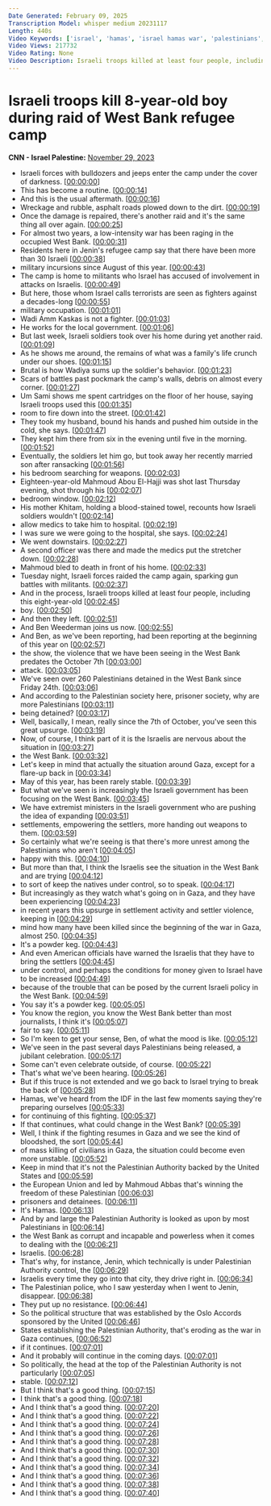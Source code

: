 ```yaml
---
Date Generated: February 09, 2025
Transcription Model: whisper medium 20231117
Length: 440s
Video Keywords: ['israel', 'hamas', 'israel hamas war', 'palestinians', 'israel palestinian conflict', 'world', 'ben wedeman']
Video Views: 217732
Video Rating: None
Video Description: Israeli troops killed at least four people, including an 8-year-old boy, during a raid on a refugee camp in Jenin, West Bank. CNN's Ben Wedeman reports. #BenWedeman #CNN #israelhamaswar
---
```


# Israeli troops kill 8-year-old boy during raid of West Bank refugee camp
**CNN - Israel Palestine:** [November 29, 2023](https://www.youtube.com/watch?v=SkEwZOBeU3w)
*  Israeli forces with bulldozers and jeeps enter the camp under the cover of darkness. [[00:00:00](https://www.youtube.com/watch?v=SkEwZOBeU3w&t=0.0s)]
*  This has become a routine. [[00:00:14](https://www.youtube.com/watch?v=SkEwZOBeU3w&t=14.040000000000001s)]
*  And this is the usual aftermath. [[00:00:16](https://www.youtube.com/watch?v=SkEwZOBeU3w&t=16.6s)]
*  Wreckage and rubble, asphalt roads plowed down to the dirt. [[00:00:19](https://www.youtube.com/watch?v=SkEwZOBeU3w&t=19.2s)]
*  Once the damage is repaired, there's another raid and it's the same thing all over again. [[00:00:25](https://www.youtube.com/watch?v=SkEwZOBeU3w&t=25.12s)]
*  For almost two years, a low-intensity war has been raging in the occupied West Bank. [[00:00:31](https://www.youtube.com/watch?v=SkEwZOBeU3w&t=31.8s)]
*  Residents here in Jenin's refugee camp say that there have been more than 30 Israeli [[00:00:38](https://www.youtube.com/watch?v=SkEwZOBeU3w&t=38.28s)]
*  military incursions since August of this year. [[00:00:43](https://www.youtube.com/watch?v=SkEwZOBeU3w&t=43.44s)]
*  The camp is home to militants who Israel has accused of involvement in attacks on Israelis. [[00:00:49](https://www.youtube.com/watch?v=SkEwZOBeU3w&t=49.120000000000005s)]
*  But here, those whom Israel calls terrorists are seen as fighters against a decades-long [[00:00:55](https://www.youtube.com/watch?v=SkEwZOBeU3w&t=55.08s)]
*  military occupation. [[00:01:01](https://www.youtube.com/watch?v=SkEwZOBeU3w&t=61.16s)]
*  Wadi Amm Kaskas is not a fighter. [[00:01:03](https://www.youtube.com/watch?v=SkEwZOBeU3w&t=63.76s)]
*  He works for the local government. [[00:01:06](https://www.youtube.com/watch?v=SkEwZOBeU3w&t=66.08s)]
*  But last week, Israeli soldiers took over his home during yet another raid. [[00:01:09](https://www.youtube.com/watch?v=SkEwZOBeU3w&t=69.28s)]
*  As he shows me around, the remains of what was a family's life crunch under our shoes. [[00:01:15](https://www.youtube.com/watch?v=SkEwZOBeU3w&t=75.44s)]
*  Brutal is how Wadiya sums up the soldier's behavior. [[00:01:23](https://www.youtube.com/watch?v=SkEwZOBeU3w&t=83.0s)]
*  Scars of battles past pockmark the camp's walls, debris on almost every corner. [[00:01:27](https://www.youtube.com/watch?v=SkEwZOBeU3w&t=87.19999999999999s)]
*  Um Sami shows me spent cartridges on the floor of her house, saying Israeli troops used this [[00:01:35](https://www.youtube.com/watch?v=SkEwZOBeU3w&t=95.96s)]
*  room to fire down into the street. [[00:01:42](https://www.youtube.com/watch?v=SkEwZOBeU3w&t=102.56s)]
*  They took my husband, bound his hands and pushed him outside in the cold, she says. [[00:01:47](https://www.youtube.com/watch?v=SkEwZOBeU3w&t=107.72s)]
*  They kept him there from six in the evening until five in the morning. [[00:01:52](https://www.youtube.com/watch?v=SkEwZOBeU3w&t=112.56s)]
*  Eventually, the soldiers let him go, but took away her recently married son after ransacking [[00:01:56](https://www.youtube.com/watch?v=SkEwZOBeU3w&t=116.96000000000001s)]
*  his bedroom searching for weapons. [[00:02:03](https://www.youtube.com/watch?v=SkEwZOBeU3w&t=123.72s)]
*  Eighteen-year-old Mahmoud Abou El-Hajji was shot last Thursday evening, shot through his [[00:02:07](https://www.youtube.com/watch?v=SkEwZOBeU3w&t=127.12s)]
*  bedroom window. [[00:02:12](https://www.youtube.com/watch?v=SkEwZOBeU3w&t=132.16s)]
*  His mother Khitam, holding a blood-stained towel, recounts how Israeli soldiers wouldn't [[00:02:14](https://www.youtube.com/watch?v=SkEwZOBeU3w&t=134.04s)]
*  allow medics to take him to hospital. [[00:02:19](https://www.youtube.com/watch?v=SkEwZOBeU3w&t=139.64s)]
*  I was sure we were going to the hospital, she says. [[00:02:24](https://www.youtube.com/watch?v=SkEwZOBeU3w&t=144.35999999999999s)]
*  We went downstairs. [[00:02:27](https://www.youtube.com/watch?v=SkEwZOBeU3w&t=147.32s)]
*  A second officer was there and made the medics put the stretcher down. [[00:02:28](https://www.youtube.com/watch?v=SkEwZOBeU3w&t=148.32s)]
*  Mahmoud bled to death in front of his home. [[00:02:33](https://www.youtube.com/watch?v=SkEwZOBeU3w&t=153.92s)]
*  Tuesday night, Israeli forces raided the camp again, sparking gun battles with militants. [[00:02:37](https://www.youtube.com/watch?v=SkEwZOBeU3w&t=157.72s)]
*  And in the process, Israeli troops killed at least four people, including this eight-year-old [[00:02:45](https://www.youtube.com/watch?v=SkEwZOBeU3w&t=165.48s)]
*  boy. [[00:02:50](https://www.youtube.com/watch?v=SkEwZOBeU3w&t=170.0s)]
*  And then they left. [[00:02:51](https://www.youtube.com/watch?v=SkEwZOBeU3w&t=171.0s)]
*  And Ben Weederman joins us now. [[00:02:55](https://www.youtube.com/watch?v=SkEwZOBeU3w&t=175.12s)]
*  And Ben, as we've been reporting, had been reporting at the beginning of this year on [[00:02:57](https://www.youtube.com/watch?v=SkEwZOBeU3w&t=177.32s)]
*  the show, the violence that we have been seeing in the West Bank predates the October 7th [[00:03:00](https://www.youtube.com/watch?v=SkEwZOBeU3w&t=180.32s)]
*  attack. [[00:03:05](https://www.youtube.com/watch?v=SkEwZOBeU3w&t=185.4s)]
*  We've seen over 260 Palestinians detained in the West Bank since Friday 24th. [[00:03:06](https://www.youtube.com/watch?v=SkEwZOBeU3w&t=186.4s)]
*  And according to the Palestinian society here, prisoner society, why are more Palestinians [[00:03:11](https://www.youtube.com/watch?v=SkEwZOBeU3w&t=191.44s)]
*  being detained? [[00:03:17](https://www.youtube.com/watch?v=SkEwZOBeU3w&t=197.4s)]
*  Well, basically, I mean, really since the 7th of October, you've seen this great upsurge. [[00:03:19](https://www.youtube.com/watch?v=SkEwZOBeU3w&t=199.92000000000002s)]
*  Now, of course, I think part of it is the Israelis are nervous about the situation in [[00:03:27](https://www.youtube.com/watch?v=SkEwZOBeU3w&t=207.4s)]
*  the West Bank. [[00:03:32](https://www.youtube.com/watch?v=SkEwZOBeU3w&t=212.96s)]
*  Let's keep in mind that actually the situation around Gaza, except for a flare-up back in [[00:03:34](https://www.youtube.com/watch?v=SkEwZOBeU3w&t=214.16000000000003s)]
*  May of this year, has been rarely stable. [[00:03:39](https://www.youtube.com/watch?v=SkEwZOBeU3w&t=219.76s)]
*  But what we've seen is increasingly the Israeli government has been focusing on the West Bank. [[00:03:45](https://www.youtube.com/watch?v=SkEwZOBeU3w&t=225.04s)]
*  We have extremist ministers in the Israeli government who are pushing the idea of expanding [[00:03:51](https://www.youtube.com/watch?v=SkEwZOBeU3w&t=231.96s)]
*  settlements, empowering the settlers, more handing out weapons to them. [[00:03:59](https://www.youtube.com/watch?v=SkEwZOBeU3w&t=239.52s)]
*  So certainly what we're seeing is that there's more unrest among the Palestinians who aren't [[00:04:05](https://www.youtube.com/watch?v=SkEwZOBeU3w&t=245.4s)]
*  happy with this. [[00:04:10](https://www.youtube.com/watch?v=SkEwZOBeU3w&t=250.92000000000002s)]
*  But more than that, I think the Israelis see the situation in the West Bank and are trying [[00:04:12](https://www.youtube.com/watch?v=SkEwZOBeU3w&t=252.28s)]
*  to sort of keep the natives under control, so to speak. [[00:04:17](https://www.youtube.com/watch?v=SkEwZOBeU3w&t=257.72s)]
*  But increasingly as they watch what's going on in Gaza, and they have been experiencing [[00:04:23](https://www.youtube.com/watch?v=SkEwZOBeU3w&t=263.08s)]
*  in recent years this upsurge in settlement activity and settler violence, keeping in [[00:04:29](https://www.youtube.com/watch?v=SkEwZOBeU3w&t=269.15999999999997s)]
*  mind how many have been killed since the beginning of the war in Gaza, almost 250. [[00:04:35](https://www.youtube.com/watch?v=SkEwZOBeU3w&t=275.0s)]
*  It's a powder keg. [[00:04:43](https://www.youtube.com/watch?v=SkEwZOBeU3w&t=283.71999999999997s)]
*  And even American officials have warned the Israelis that they have to bring the settlers [[00:04:45](https://www.youtube.com/watch?v=SkEwZOBeU3w&t=285.0s)]
*  under control, and perhaps the conditions for money given to Israel have to be increased [[00:04:49](https://www.youtube.com/watch?v=SkEwZOBeU3w&t=289.88s)]
*  because of the trouble that can be posed by the current Israeli policy in the West Bank. [[00:04:59](https://www.youtube.com/watch?v=SkEwZOBeU3w&t=299.2s)]
*  You say it's a powder keg. [[00:05:05](https://www.youtube.com/watch?v=SkEwZOBeU3w&t=305.76s)]
*  You know the region, you know the West Bank better than most journalists, I think it's [[00:05:07](https://www.youtube.com/watch?v=SkEwZOBeU3w&t=307.2s)]
*  fair to say. [[00:05:11](https://www.youtube.com/watch?v=SkEwZOBeU3w&t=311.52s)]
*  So I'm keen to get your sense, Ben, of what the mood is like. [[00:05:12](https://www.youtube.com/watch?v=SkEwZOBeU3w&t=312.52s)]
*  We've seen in the past several days Palestinians being released, a jubilant celebration. [[00:05:17](https://www.youtube.com/watch?v=SkEwZOBeU3w&t=317.15999999999997s)]
*  Some can't even celebrate outside, of course. [[00:05:22](https://www.youtube.com/watch?v=SkEwZOBeU3w&t=322.92s)]
*  That's what we've been hearing. [[00:05:26](https://www.youtube.com/watch?v=SkEwZOBeU3w&t=326.36s)]
*  But if this truce is not extended and we go back to Israel trying to break the back of [[00:05:28](https://www.youtube.com/watch?v=SkEwZOBeU3w&t=328.04s)]
*  Hamas, we've heard from the IDF in the last few moments saying they're preparing ourselves [[00:05:33](https://www.youtube.com/watch?v=SkEwZOBeU3w&t=333.40000000000003s)]
*  for continuing of this fighting. [[00:05:37](https://www.youtube.com/watch?v=SkEwZOBeU3w&t=337.20000000000005s)]
*  If that continues, what could change in the West Bank? [[00:05:39](https://www.youtube.com/watch?v=SkEwZOBeU3w&t=339.8s)]
*  Well, I think if the fighting resumes in Gaza and we see the kind of bloodshed, the sort [[00:05:44](https://www.youtube.com/watch?v=SkEwZOBeU3w&t=344.8s)]
*  of mass killing of civilians in Gaza, the situation could become even more unstable. [[00:05:52](https://www.youtube.com/watch?v=SkEwZOBeU3w&t=352.72s)]
*  Keep in mind that it's not the Palestinian Authority backed by the United States and [[00:05:59](https://www.youtube.com/watch?v=SkEwZOBeU3w&t=359.24s)]
*  the European Union and led by Mahmoud Abbas that's winning the freedom of these Palestinian [[00:06:03](https://www.youtube.com/watch?v=SkEwZOBeU3w&t=363.92s)]
*  prisoners and detainees. [[00:06:11](https://www.youtube.com/watch?v=SkEwZOBeU3w&t=371.08000000000004s)]
*  It's Hamas. [[00:06:13](https://www.youtube.com/watch?v=SkEwZOBeU3w&t=373.52s)]
*  And by and large the Palestinian Authority is looked as upon by most Palestinians in [[00:06:14](https://www.youtube.com/watch?v=SkEwZOBeU3w&t=374.88s)]
*  the West Bank as corrupt and incapable and powerless when it comes to dealing with the [[00:06:21](https://www.youtube.com/watch?v=SkEwZOBeU3w&t=381.56s)]
*  Israelis. [[00:06:28](https://www.youtube.com/watch?v=SkEwZOBeU3w&t=388.72s)]
*  That's why, for instance, Jenin, which technically is under Palestinian Authority control, the [[00:06:29](https://www.youtube.com/watch?v=SkEwZOBeU3w&t=389.04s)]
*  Israelis every time they go into that city, they drive right in. [[00:06:34](https://www.youtube.com/watch?v=SkEwZOBeU3w&t=394.72s)]
*  The Palestinian police, who I saw yesterday when I went to Jenin, disappear. [[00:06:38](https://www.youtube.com/watch?v=SkEwZOBeU3w&t=398.52s)]
*  They put up no resistance. [[00:06:44](https://www.youtube.com/watch?v=SkEwZOBeU3w&t=404.4s)]
*  So the political structure that was established by the Oslo Accords sponsored by the United [[00:06:46](https://www.youtube.com/watch?v=SkEwZOBeU3w&t=406.84s)]
*  States establishing the Palestinian Authority, that's eroding as the war in Gaza continues, [[00:06:52](https://www.youtube.com/watch?v=SkEwZOBeU3w&t=412.96s)]
*  if it continues. [[00:07:01](https://www.youtube.com/watch?v=SkEwZOBeU3w&t=421.08s)]
*  And it probably will continue in the coming days. [[00:07:01](https://www.youtube.com/watch?v=SkEwZOBeU3w&t=421.96s)]
*  So politically, the head at the top of the Palestinian Authority is not particularly [[00:07:05](https://www.youtube.com/watch?v=SkEwZOBeU3w&t=425.23999999999995s)]
*  stable. [[00:07:12](https://www.youtube.com/watch?v=SkEwZOBeU3w&t=432.23999999999995s)]
*  But I think that's a good thing. [[00:07:15](https://www.youtube.com/watch?v=SkEwZOBeU3w&t=435.84s)]
*  I think that's a good thing. [[00:07:18](https://www.youtube.com/watch?v=SkEwZOBeU3w&t=438.84s)]
*  And I think that's a good thing. [[00:07:20](https://www.youtube.com/watch?v=SkEwZOBeU3w&t=440.84s)]
*  And I think that's a good thing. [[00:07:22](https://www.youtube.com/watch?v=SkEwZOBeU3w&t=442.84s)]
*  And I think that's a good thing. [[00:07:24](https://www.youtube.com/watch?v=SkEwZOBeU3w&t=444.84s)]
*  And I think that's a good thing. [[00:07:26](https://www.youtube.com/watch?v=SkEwZOBeU3w&t=446.84s)]
*  And I think that's a good thing. [[00:07:28](https://www.youtube.com/watch?v=SkEwZOBeU3w&t=448.84s)]
*  And I think that's a good thing. [[00:07:30](https://www.youtube.com/watch?v=SkEwZOBeU3w&t=450.84s)]
*  And I think that's a good thing. [[00:07:32](https://www.youtube.com/watch?v=SkEwZOBeU3w&t=452.84s)]
*  And I think that's a good thing. [[00:07:34](https://www.youtube.com/watch?v=SkEwZOBeU3w&t=454.84s)]
*  And I think that's a good thing. [[00:07:36](https://www.youtube.com/watch?v=SkEwZOBeU3w&t=456.84s)]
*  And I think that's a good thing. [[00:07:38](https://www.youtube.com/watch?v=SkEwZOBeU3w&t=458.84s)]
*  And I think that's a good thing. [[00:07:40](https://www.youtube.com/watch?v=SkEwZOBeU3w&t=460.84s)]
